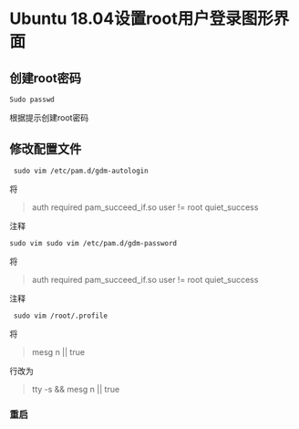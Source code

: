 # Ubuntu 18.04设置root用户登录图形界面



## 创建root密码

```shell
Sudo passwd
```

根据提示创建root密码



## 修改配置文件

```shell
 sudo vim /etc/pam.d/gdm-autologin
```

将

> auth   required        pam_succeed_if.so user != root quiet_success

注释

```shell
sudo vim sudo vim /etc/pam.d/gdm-password
```

将

> auth   required        pam_succeed_if.so user != root quiet_success

注释

```shell
 sudo vim /root/.profile
```

将

> mesg n || true

行改为

> tty -s && mesg n || true



### 重启

